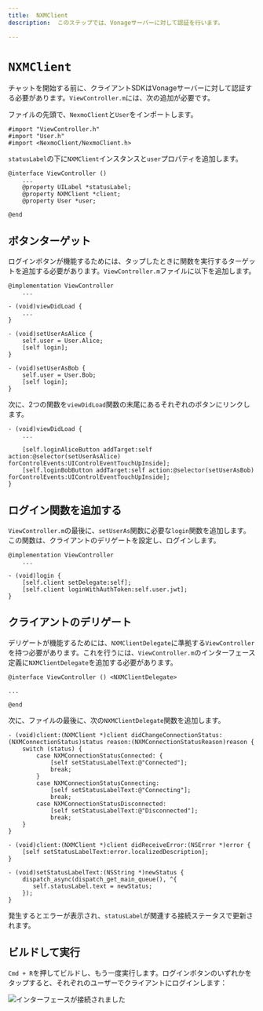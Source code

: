 ```yaml
---
title:  NXMClient
description:  このステップでは、Vonageサーバーに対して認証を行います。

---
```


`NXMClient`
===========

チャットを開始する前に、クライアントSDKはVonageサーバーに対して認証する必要があります。`ViewController.m`には、次の追加が必要です。

ファイルの先頭で、`NexmoClient`と`User`をインポートします。

```objective_c
#import "ViewController.h"
#import "User.h"
#import <NexmoClient/NexmoClient.h>
```

`statusLabel`の下に`NXMClient`インスタンスと`user`プロパティを追加します。

```objective_c
@interface ViewController ()
    ...
    @property UILabel *statusLabel;
    @property NXMClient *client;
    @property User *user;
    
@end
```

ボタンターゲット
--------

ログインボタンが機能するためには、タップしたときに関数を実行するターゲットを追加する必要があります。`ViewController.m`ファイルに以下を追加します。

```objective_c
@implementation ViewController
    ...

- (void)viewDidLoad {
    ...
}

- (void)setUserAsAlice {
    self.user = User.Alice;
    [self login];
}

- (void)setUserAsBob {
    self.user = User.Bob;
    [self login];
}
```

次に、2つの関数を`viewDidLoad`関数の末尾にあるそれぞれのボタンにリンクします。

```objective_c
- (void)viewDidLoad {
    ...

    [self.loginAliceButton addTarget:self action:@selector(setUserAsAlice) forControlEvents:UIControlEventTouchUpInside];
    [self.loginBobButton addTarget:self action:@selector(setUserAsBob) forControlEvents:UIControlEventTouchUpInside];
}
```

ログイン関数を追加する
-----------

`ViewController.m`の最後に、`setUserAs`関数に必要な`login`関数を追加します。この関数は、クライアントのデリゲートを設定し、ログインします。

```objective_c
@implementation ViewController
    ...

- (void)login {
    [self.client setDelegate:self];
    [self.client loginWithAuthToken:self.user.jwt];
}
```

クライアントのデリゲート
------------

デリゲートが機能するためには、`NXMClientDelegate`に準拠する`ViewController`を持つ必要があります。これを行うには、`ViewController.m`のインターフェース定義に`NXMClientDelegate`を追加する必要があります。

```objective_c
@interface ViewController () <NXMClientDelegate>

...

@end
```

次に、ファイルの最後に、次の`NXMClientDelegate`関数を追加します。

```objective_c
- (void)client:(NXMClient *)client didChangeConnectionStatus:(NXMConnectionStatus)status reason:(NXMConnectionStatusReason)reason {
    switch (status) {
        case NXMConnectionStatusConnected: {
            [self setStatusLabelText:@"Connected"];
            break;
        }
        case NXMConnectionStatusConnecting:
            [self setStatusLabelText:@"Connecting"];
            break;
        case NXMConnectionStatusDisconnected:
            [self setStatusLabelText:@"Disconnected"];
            break;
    }
}

- (void)client:(NXMClient *)client didReceiveError:(NSError *)error {
    [self setStatusLabelText:error.localizedDescription];
}

- (void)setStatusLabelText:(NSString *)newStatus {
    dispatch_async(dispatch_get_main_queue(), ^{
       self.statusLabel.text = newStatus;
    });
}
```

発生するとエラーが表示され、`statusLabel`が関連する接続ステータスで更新されます。

ビルドして実行
-------

`Cmd + R`を押してビルドし、もう一度実行します。ログインボタンのいずれかをタップすると、それぞれのユーザーでクライアントにログインします：

![インターフェースが接続されました](/images/client-sdk/ios-messaging/client.png)

